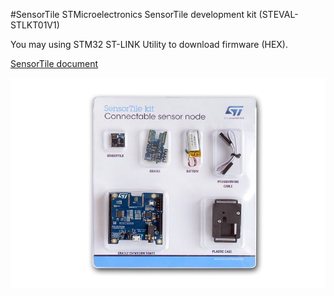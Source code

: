 #SensorTile
STMicroelectronics SensorTile development kit (STEVAL-STLKT01V1)

You may using STM32 ST-LINK Utility to download firmware (HEX).

[SensorTile document](http://www.stmicroelectronics.com.cn/content/st_com/zh/products/evaluation-tools/solution-evaluation-tools/sensor-solution-eval-boards/steval-stlkt01v1.html)

![SensorTile](en.steval-stlkt01v1.jpg)

